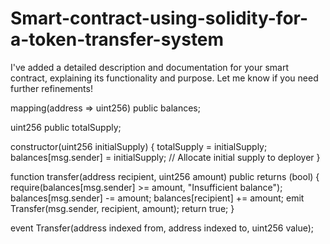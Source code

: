 # Smart-contract-using-solidity-for-a-token-transfer-system
I've added a detailed description and documentation for your smart contract, explaining its functionality and purpose. Let me know if you need further refinements!


mapping(address => uint256) public balances;

uint256 public totalSupply;

constructor(uint256 initialSupply) {
    totalSupply = initialSupply;
    balances[msg.sender] = initialSupply; // Allocate initial supply to deployer
}


function transfer(address recipient, uint256 amount) public returns (bool) {
    require(balances[msg.sender] >= amount, "Insufficient balance");
    balances[msg.sender] -= amount;
    balances[recipient] += amount;
    emit Transfer(msg.sender, recipient, amount);
    return true;
}


event Transfer(address indexed from, address indexed to, uint256 value);
